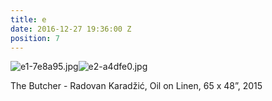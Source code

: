 ```yaml
---
title: e
date: 2016-12-27 19:36:00 Z
position: 7
---
```


![e1-7e8a95.jpg](/uploads/e1-7e8a95.jpg)![e2-a4dfe0.jpg](/uploads/e2-a4dfe0.jpg)

The Butcher - Radovan Karadžić, 
Oil on Linen,
65 x 48”,
2015
